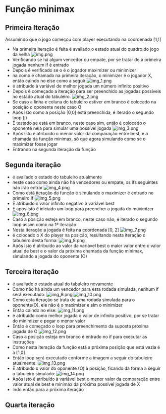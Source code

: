 # Função minimax

## Primeira Iteração
Assumindo que o jogo começou com player executando na coordenada [1,1]

- Na primeira iteração é feita é avaliado o estado atual do quadro do jogo da velha
![img.png](img.png)
- Verificando se há algum vencedor ou empate, por se tratar de a primeira jogada nenhum if é entrado
- Depois é verificado se o é o jogador maximizer ou minimizer
- na como é chamado na primeira iteração, o minimizer é o jogador X, então caindo no else como a seguir
![img_1.png](img_1.png)
- é atribuído à variável de melhor jogada um número infinito positivo
- Depois é começado a iteração para ser preenchido as jogadas possíveis no estado atual do tabuleiro.
![img_2.png](img_2.png)
- Se caso a linha e coluna do tabuleiro estiver em branco é colocado na posição o oponente neste caso O
- Após isto como a posição [0,0] está preenchida, é iterado o segundo loop (j)
- É testado se está em branco, neste caso sim, então é colocado o oponente nela para simular uma possível jogada
![img_3.png](img_3.png)
- Após isto é atribuído o menor valor da comparação entre best, e a chamada da função minimax, só que agora simulando como se o maximizer fosse jogar
- Entrando na segunda iteração da função

## Segunda iteração
- é avaliado o estado do tabuleiro atualmente
- neste caso como ainda não há vencedores ou empate, os ifs seguintes não irão entrar
![img_4.png](img_4.png)
- Como está iteração da função é simulando o maximizer é entrado no primeiro if
![img_5.png](img_5.png)
- É atribuído o valor infinito negativo à variável best
- E após isto é iniciado um loop para preencher a jogada do maximizer
![img_6.png](img_6.png)
- Caso a posição esteja em branco, neste caso não, é iterado o segundo loop assim como na 1ª iteração
- Nesta iteração a jogada é feita na coordenada [0, 2]
![img_7.png](img_7.png)
- é colocado o X do player na posição, resultando nesta iteração o tabuleiro desta forma:
![img_8.png](img_8.png)
- Após isto é atribuído ao valor da variável best o maior valor entre o valor atual de best e o valor da próxima chamada da função minimax, simulando a jogada do oponente (O)

## Terceira iteração
- é avaliado o estado atual do tabuleiro novamente
- Como não há ainda um vencedor para esta rodada simulada, nenhum if será executado:
![img_9.png](img_9.png)
![img_10.png](img_10.png)
- Como esta iteração se trata de uma rodada simulada para o oponente(O), ele não é o maximizer e sim o minimizer
- Então caindo no else:
![img_11.png](img_11.png)
- é atribuído como melhor jogada o valor de infinito positivo, por se tratar do minimizer e pegar o menor valor
- Então é começado o loop para preenchimento da suposta próxima jogada de O
![img_12.png](img_12.png)
- Caso a posição esteja em branco é entrado no if para executar as instruções
- Como nesta iteração da função está a próxima posição que está vazia é a [1,0]
- Então loop será executado conforme a imagem a seguir do tabuleiro atualmente:
![img_13.png](img_13.png)
- É atribuído o valor do oponente (O) à posição, ficando da forma a seguir o tabuleiro simulado:
![img_14.png](img_14.png)
- Após isto é atribuído à variável best o menor valor da comparação entre valor atual de best e minimax da próxima possível jogada de X
- Indo então para a próxima iteração

## Quarta iteração